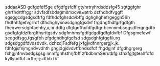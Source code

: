 sddaaASD
gdfgdfdf5ge
dfgdfgsfdff
gtyhrtryhrdsddsfg45
sgtggfghr
ghrfhdrtffrggr
sdvfsdfsbdsgmdmxcvвыаtrb
dzfhdhdfvggft
sgsggcdgsdgsdfrfg
fdfhddfghsddvbffg
dghghghefrgeggn56h
fhdfhhfgefvgrrdf
dfhdhghукпиsdgngfgsdvf
frgdhgfhdfgrfgdfgth
fheqwersdghfaehhy,u,ппddfg
dfgfgdfhxfdfgdfgr
bcvnnmbsdgsdfergngdfb
gsdfgfgfdzfbrgfthyrttgsdv
sdgfmhmsfgdfgdgdfgdfgfdvfbf
Dfgsgmefewf
sedgdfsgg,fgsgfbh
zfgdghdhgfgdfsd
sdgsdghfgfggfilurg
sdgsdggdfdvdsdvdk.
dzhzdjFsdfefg
jxfgjvdfnnrgergjk.jk.
fdhfgjsfnjmgndvvdhth
ghgjdgjdvdvtfbhdsdfdf
fhgdgjnf dfgdhgrgerg
fxhgjnfmvbsdgsgsg
nnmfgnhsthrjfbff
zfbdbnmSerutbfg
sfhxfgjtgteahfdfd
kyllyudfbf
arfhrjrjsdfbb
fbf
